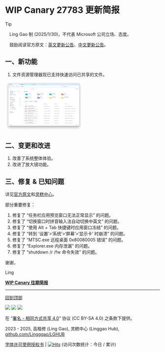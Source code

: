 <SPAN ID = 'HEAD'/>

# WIP Canary 27783 更新简报

> [!TIP]
>
> &emsp;Ling Gao 制 (2025/1/30)，不代表 Microsoft 公司立场、态度。
>
> &emsp;鼓励阅读官方原文：[英文更新公告](https://blogs.windows.com/windows-insider/2025/01/29/announcing-windows-11-insider-preview-build-27783-canary-channel)、[中文更新公告](https://aka.ms/AAu4bad)。

## 一、新功能

1. 文件资源管理器现已支持快速访问已共享的文件。

<img src="Images/27783_1.png" width = "50%" />

## 二、变更和改进

1. 改善了系统整体体验。
2. 改进了放大镜功能。

## 三、修复 & 已知问题

详见[官方原文](https://blogs.windows.com/windows-insider/2025/01/29/announcing-windows-11-insider-preview-build-27783-canary-channel)和[灵糕中心](https://github.com/Lingggao/LGHUB)。

部分重要修复：

1. 修复了 “任务栏应用预览窗口无法正常显示” 的问题。
2. 修复了 “切换窗口时拼音输入法自动切换中英文” 的问题。
3. 修复了 “使用 Alt + Tab 快捷键时应用窗口冻结” 的问题。
4. 修复了 “转到 ‘设置’>‘系统’>‘屏幕’>‘显示卡’ 时崩溃” 的问题。
5. 修复了 “MTSC.exe 远程桌面 0x80080005 错误” 的问题。
6. 修复了 “Explorer.exe 内存泄漏” 的问题。
7. 修复了 “shutdown /r /fw 命令失效” 的问题。

谢谢，

Ling

[**WIP Canary 往期简报**](Documents/Canary_Previous)

---

[回到顶部](#HEAD)

<img src="https://mirrors.creativecommons.org/presskit/icons/cc.xlarge.png" width = "3%" /> <img src="https://mirrors.creativecommons.org/presskit/icons/by.xlarge.png" width = "3%" /> <img src="https://mirrors.creativecommons.org/presskit/icons/sa.xlarge.png" width = "3%" />

在 “[署名 - 相同方式共享 4.0](https://creativecommons.org/licenses/by-sa/4.0/legalcode.zh-Hans)” 协议 (CC BY-SA 4.0) 之条款下提供。

2023 - 2025, 高楷修 (Ling Gao), 灵糕中心 (Linggao Hub), [github.com/Lingggao/LGHUB](https://github.com/Lingggao/LGHUB)

[字体许可使用授权书](Images/字体许可使用授权书.png) | [![Hits](https://hits.seeyoufarm.com/api/count/incr/badge.svg?url=https%3A%2F%2Fgithub.com%2FLingggao%2FLGHUB&count_bg=%23737373&title_bg=%230078D7&icon=microsoft.svg&icon_color=%23FFFFFF&title=LGHUB&edge_flat=false)](https://hits.seeyoufarm.com) (访问次数统计：今日 / 累计)